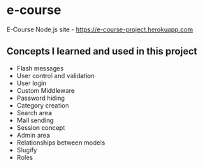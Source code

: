 # e-course
E-Course Node,js site - https://e-course-project.herokuapp.com
## Concepts I learned and used in this project
 - Flash messages
 - User control and validation
 - User login
 - Custom Middleware
 - Password hiding
 - Category creation
 - Search area
 - Mail sending
 - Session concept
 - Admin area
 - Relationships between models
 - Slugify
 - Roles
